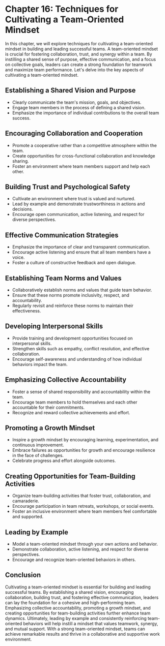 Chapter 16: Techniques for Cultivating a Team-Oriented Mindset
==============================================================

In this chapter, we will explore techniques for cultivating a team-oriented mindset in building and leading successful teams. A team-oriented mindset is crucial for fostering collaboration, trust, and synergy within a team. By instilling a shared sense of purpose, effective communication, and a focus on collective goals, leaders can create a strong foundation for teamwork and maximize team performance. Let's delve into the key aspects of cultivating a team-oriented mindset.

Establishing a Shared Vision and Purpose
----------------------------------------

* Clearly communicate the team's mission, goals, and objectives.
* Engage team members in the process of defining a shared vision.
* Emphasize the importance of individual contributions to the overall team success.

Encouraging Collaboration and Cooperation
-----------------------------------------

* Promote a cooperative rather than a competitive atmosphere within the team.
* Create opportunities for cross-functional collaboration and knowledge sharing.
* Foster an environment where team members support and help each other.

Building Trust and Psychological Safety
---------------------------------------

* Cultivate an environment where trust is valued and nurtured.
* Lead by example and demonstrate trustworthiness in actions and decisions.
* Encourage open communication, active listening, and respect for diverse perspectives.

Effective Communication Strategies
----------------------------------

* Emphasize the importance of clear and transparent communication.
* Encourage active listening and ensure that all team members have a voice.
* Foster a culture of constructive feedback and open dialogue.

Establishing Team Norms and Values
----------------------------------

* Collaboratively establish norms and values that guide team behavior.
* Ensure that these norms promote inclusivity, respect, and accountability.
* Regularly revisit and reinforce these norms to maintain their effectiveness.

Developing Interpersonal Skills
-------------------------------

* Provide training and development opportunities focused on interpersonal skills.
* Strengthen skills such as empathy, conflict resolution, and effective collaboration.
* Encourage self-awareness and understanding of how individual behaviors impact the team.

Emphasizing Collective Accountability
-------------------------------------

* Foster a sense of shared responsibility and accountability within the team.
* Encourage team members to hold themselves and each other accountable for their commitments.
* Recognize and reward collective achievements and effort.

Promoting a Growth Mindset
--------------------------

* Inspire a growth mindset by encouraging learning, experimentation, and continuous improvement.
* Embrace failures as opportunities for growth and encourage resilience in the face of challenges.
* Celebrate progress and effort alongside outcomes.

Creating Opportunities for Team-Building Activities
---------------------------------------------------

* Organize team-building activities that foster trust, collaboration, and camaraderie.
* Encourage participation in team retreats, workshops, or social events.
* Foster an inclusive environment where team members feel comfortable and supported.

Leading by Example
------------------

* Model a team-oriented mindset through your own actions and behavior.
* Demonstrate collaboration, active listening, and respect for diverse perspectives.
* Encourage and recognize team-oriented behaviors in others.

Conclusion
----------

Cultivating a team-oriented mindset is essential for building and leading successful teams. By establishing a shared vision, encouraging collaboration, building trust, and fostering effective communication, leaders can lay the foundation for a cohesive and high-performing team. Emphasizing collective accountability, promoting a growth mindset, and creating opportunities for team-building activities further enhance team dynamics. Ultimately, leading by example and consistently reinforcing team-oriented behaviors will help instill a mindset that values teamwork, synergy, and mutual support. With a strong team-oriented mindset, teams can achieve remarkable results and thrive in a collaborative and supportive work environment.
